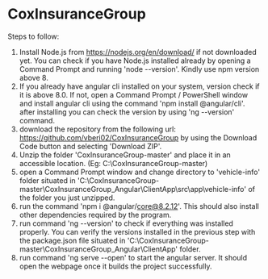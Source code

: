 # CoxInsuranceGroup

Steps to follow:
1) Install Node.js from https://nodejs.org/en/download/ if not downloaded yet. You can check if you have Node.js installed already by opening a Command Prompt and running 'node --version'. Kindly use npm version above 8.
2) If you already have angular cli installed on your system, version check if it is above 8.0. If not, open a Command Prompt / PowerShell window and install angular cli using the command 'npm install @angular/cli'. after installing you can check the version by using 'ng --version' command.
3) download the repository from the following url: https://github.com/vberi02/CoxInsuranceGroup by using the Download Code button and selecting 'Download ZIP'.
4) Unzip the folder 'CoxInsuranceGroup-master' and place it in an accessible location. (Eg: C:\CoxInsuranceGroup-master)
5) open a Command Prompt window and change directory to 'vehicle-info' folder situated in 'C:\CoxInsuranceGroup-master\CoxInsuranceGroup_Angular\ClientApp\src\app\vehicle-info' of the folder you just unzipped.
6) run the command 'npm i @angular/core@8.2.12'. This should also install other dependencies required by the program.
7) run command 'ng --version' to check if everything was installed properly. You can verify the versions installed in the previous step with the package.json file situated in 'C:\CoxInsuranceGroup-master\CoxInsuranceGroup_Angular\ClientApp' folder.
8) run command 'ng serve --open' to start the angular server. It should open the webpage once it builds the project successfully.



